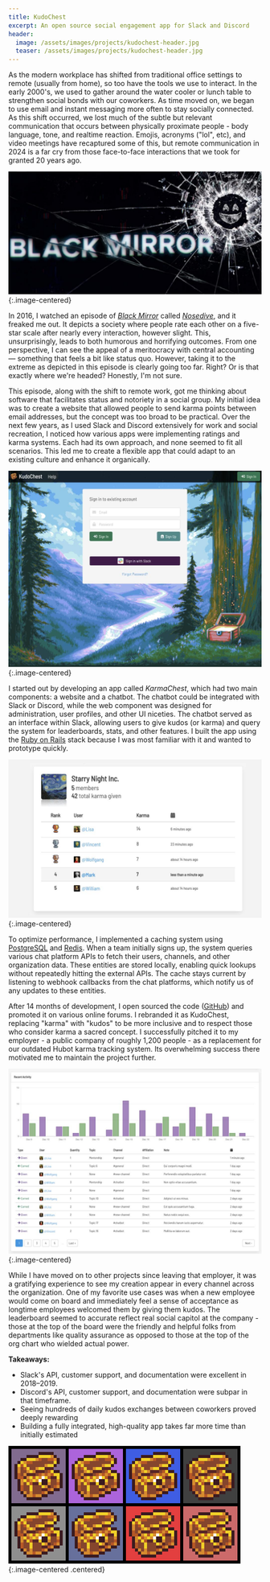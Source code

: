```yaml
---
title: KudoChest
excerpt: An open source social engagement app for Slack and Discord
header:
  image: /assets/images/projects/kudochest-header.jpg
  teaser: /assets/images/projects/kudochest-header.jpg
---
```


As the modern workplace has shifted from traditional office settings to remote (usually from home), so too have the tools we use to interact. In the early 2000's, we used to gather around the water cooler or lunch table to strengthen social bonds with our coworkers. As time moved on, we began to use email and instant messaging more often to stay socially connected. As this shift occurred, we lost much of the subtle but relevant communication that occurs between physically proximate people - body language, tone, and realtime reaction. Emojis, acronyms ("lol", etc), and video meetings have recaptured some of this, but remote communication in 2024 is a far cry from those face-to-face interactions that we took for granted 20 years ago.

![Black Mirror logo](/assets/images/projects/kudochest/black-mirror.jpg){:.image-centered}

In 2016, I watched an episode of [*Black Mirror*](https://en.wikipedia.org/wiki/Black_Mirror) called [*Nosedive*](https://en.wikipedia.org/wiki/Nosedive_(Black_Mirror)), and it freaked me out. It depicts a society where people rate each other on a five-star scale after nearly every interaction, however slight. This, unsurprisingly, leads to both humorous and horrifying outcomes. From one perspective, I can see the appeal of a meritocracy with central accounting — something that feels a bit like status quo. However, taking it to the extreme as depicted in this episode is clearly going too far. Right? Or is that exactly where we're headed? Honestly, I'm not sure.

This episode, along with the shift to remote work, got me thinking about software that facilitates status and notoriety in a social group. My initial idea was to create a website that allowed people to send karma points between email addresses, but the concept was too broad to be practical. Over the next few years, as I used Slack and Discord extensively for work and social recreation, I noticed how various apps were implementing ratings and karma systems. Each had its own approach, and none seemed to fit all scenarios. This led me to create a flexible app that could adapt to an existing culture and enhance it organically.

![KudoChest login screenshot](/assets/images/projects/kudochest/login-page.jpg){:.image-centered}

I started out by developing an app called *KarmaChest*, which had two main components: a website and a chatbot. The chatbot could be integrated with Slack or Discord, while the web component was designed for administration, user profiles, and other UI niceties. The chatbot served as an interface within Slack, allowing users to give kudos (or karma) and query the system for leaderboards, stats, and other features. I built the app using the [Ruby on Rails](https://rubyonrails.org/) stack because I was most familiar with it and wanted to prototype quickly.

![KudoChest leaderboard screenshot](/assets/images/projects/kudochest/leaderboard.jpg){:.image-centered}

To optimize performance, I implemented a caching system using [PostgreSQL](https://en.wikipedia.org/wiki/PostgreSQL) and [Redis](https://en.wikipedia.org/wiki/Redis). When a team initially signs up, the system queries various chat platform APIs to fetch their users, channels, and other organization data. These entities are stored locally, enabling quick lookups without repeatedly hitting the external APIs. The cache stays current by listening to webhook callbacks from the chat platforms, which notify us of any updates to these entities.

After 14 months of development, I open sourced the code ([GitHub](https://github.com/jcraigk/kudochest)) and promoted it on various online forums. I rebranded it as KudoChest, replacing "karma" with "kudos" to be more inclusive and to respect those who consider karma a sacred concept.  I successfully pitched it to my employer - a public company of roughly 1,200 people - as a replacement for our outdated Hubot karma tracking system. Its overwhelming success there motivated me to maintain the project further.

![KudoChest history screenshot](/assets/images/projects/kudochest/history.jpg){:.image-centered}

While I have moved on to other projects since leaving that employer, it was a gratifying experience to see my creation appear in every channel across the organization. One of my favorite use cases was when a new employee would come on board and immediately feel a sense of acceptance as longtime employees welcomed them by giving them kudos. The leaderboard seemed to accurate reflect real social capitol at the company - those at the top of the board were the friendly and helpful folks from departments like quality assurance as opposed to those at the top of the org chart who wielded actual power.

**Takeaways:**
- Slack's API, customer support, and documentation were excellent in 2018–2019.
- Discord's API, customer support, and documentation were subpar in that timeframe.
- Seeing hundreds of daily kudos exchanges between coworkers proved deeply rewarding
- Building a fully integrated, high-quality app takes far more time than initially estimated

![KudoChest logos](/assets/images/projects/kudochest/logos-andy-warhol-style.png){:.image-centered .centered}
